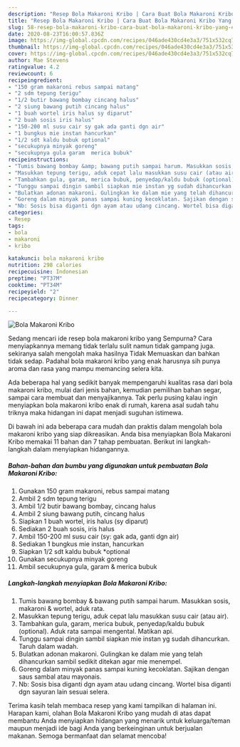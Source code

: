 ```yaml
---
description: "Resep Bola Makaroni Kribo | Cara Buat Bola Makaroni Kribo Yang Enak dan Simpel"
title: "Resep Bola Makaroni Kribo | Cara Buat Bola Makaroni Kribo Yang Enak dan Simpel"
slug: 58-resep-bola-makaroni-kribo-cara-buat-bola-makaroni-kribo-yang-enak-dan-simpel
date: 2020-08-23T16:00:57.836Z
image: https://img-global.cpcdn.com/recipes/046ade430cd4e3a3/751x532cq70/bola-makaroni-kribo-foto-resep-utama.jpg
thumbnail: https://img-global.cpcdn.com/recipes/046ade430cd4e3a3/751x532cq70/bola-makaroni-kribo-foto-resep-utama.jpg
cover: https://img-global.cpcdn.com/recipes/046ade430cd4e3a3/751x532cq70/bola-makaroni-kribo-foto-resep-utama.jpg
author: Mae Stevens
ratingvalue: 4.2
reviewcount: 6
recipeingredient:
- "150 gram makaroni rebus sampai matang"
- "2 sdm tepung terigu"
- "1/2 butir bawang bombay cincang halus"
- "2 siung bawang putih cincang halus"
- "1 buah wortel iris halus sy diparut"
- "2 buah sosis iris halus"
- "150-200 ml susu cair sy gak ada ganti dgn air"
- "1 bungkus mie instan hancurkan"
- "1/2 sdt kaldu bubuk optional"
- "secukupnya minyak goreng"
- "secukupnya gula garam  merica bubuk"
recipeinstructions:
- "Tumis bawang bombay &amp; bawang putih sampai harum. Masukkan sosis, makaroni &amp; wortel, aduk rata."
- "Masukkan tepung terigu, aduk cepat lalu masukkan susu cair (atau air)."
- "Tambahkan gula, garam, merica bubuk, penyedap/kaldu bubuk (optional). Aduk rata sampai mengental. Matikan api."
- "Tunggu sampai dingin sambil siapkan mie instan yg sudah dihancurkan. Taruh dalam wadah."
- "Bulatkan adonan makaroni. Gulingkan ke dalam mie yang telah dihancurkan sambil sedikit ditekan agar mie menempel."
- "Goreng dalam minyak panas sampai kuning kecoklatan. Sajikan dengan saus sambal atau mayonais."
- "Nb: Sosis bisa diganti dgn ayam atau udang cincang. Wortel bisa diganti dgn sayuran lain sesuai selera."
categories:
- Resep
tags:
- bola
- makaroni
- kribo

katakunci: bola makaroni kribo 
nutrition: 298 calories
recipecuisine: Indonesian
preptime: "PT37M"
cooktime: "PT34M"
recipeyield: "2"
recipecategory: Dinner

---
```



![Bola Makaroni Kribo](https://img-global.cpcdn.com/recipes/046ade430cd4e3a3/751x532cq70/bola-makaroni-kribo-foto-resep-utama.jpg)

Sedang mencari ide resep bola makaroni kribo yang Sempurna? Cara menyiapkannya memang tidak terlalu sulit namun tidak gampang juga. sekiranya salah mengolah maka hasilnya Tidak Memuaskan dan bahkan tidak sedap. Padahal bola makaroni kribo yang enak harusnya sih punya aroma dan rasa yang mampu memancing selera kita.

Ada beberapa hal yang sedikit banyak mempengaruhi kualitas rasa dari bola makaroni kribo, mulai dari jenis bahan, kemudian pemilihan bahan segar, sampai cara membuat dan menyajikannya. Tak perlu pusing kalau ingin menyiapkan bola makaroni kribo enak di rumah, karena asal sudah tahu triknya maka hidangan ini dapat menjadi suguhan istimewa.




Di bawah ini ada beberapa cara mudah dan praktis dalam mengolah bola makaroni kribo yang siap dikreasikan. Anda bisa menyiapkan Bola Makaroni Kribo memakai 11 bahan dan 7 tahap pembuatan. Berikut ini langkah-langkah dalam menyiapkan hidangannya.

<!--inarticleads1-->

##### Bahan-bahan dan bumbu yang digunakan untuk pembuatan Bola Makaroni Kribo:

1. Gunakan 150 gram makaroni, rebus sampai matang
1. Ambil 2 sdm tepung terigu
1. Ambil 1/2 butir bawang bombay, cincang halus
1. Ambil 2 siung bawang putih, cincang halus
1. Siapkan 1 buah wortel, iris halus (sy diparut)
1. Sediakan 2 buah sosis, iris halus
1. Ambil 150-200 ml susu cair (sy: gak ada, ganti dgn air)
1. Sediakan 1 bungkus mie instan, hancurkan
1. Siapkan 1/2 sdt kaldu bubuk *optional
1. Gunakan secukupnya minyak goreng
1. Ambil secukupnya gula, garam &amp; merica bubuk




<!--inarticleads2-->

##### Langkah-langkah menyiapkan Bola Makaroni Kribo:

1. Tumis bawang bombay &amp; bawang putih sampai harum. Masukkan sosis, makaroni &amp; wortel, aduk rata.
1. Masukkan tepung terigu, aduk cepat lalu masukkan susu cair (atau air).
1. Tambahkan gula, garam, merica bubuk, penyedap/kaldu bubuk (optional). Aduk rata sampai mengental. Matikan api.
1. Tunggu sampai dingin sambil siapkan mie instan yg sudah dihancurkan. Taruh dalam wadah.
1. Bulatkan adonan makaroni. Gulingkan ke dalam mie yang telah dihancurkan sambil sedikit ditekan agar mie menempel.
1. Goreng dalam minyak panas sampai kuning kecoklatan. Sajikan dengan saus sambal atau mayonais.
1. Nb: Sosis bisa diganti dgn ayam atau udang cincang. Wortel bisa diganti dgn sayuran lain sesuai selera.




Terima kasih telah membaca resep yang kami tampilkan di halaman ini. Harapan kami, olahan Bola Makaroni Kribo yang mudah di atas dapat membantu Anda menyiapkan hidangan yang menarik untuk keluarga/teman maupun menjadi ide bagi Anda yang berkeinginan untuk berjualan makanan. Semoga bermanfaat dan selamat mencoba!
